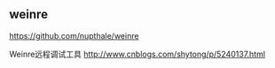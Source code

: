 ## weinre
https://github.com/nupthale/weinre

Weinre远程调试工具
http://www.cnblogs.com/shytong/p/5240137.html